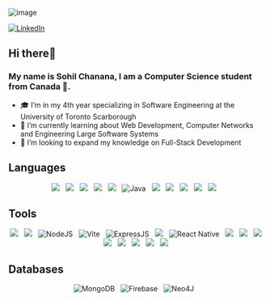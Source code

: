 ![image](https://github.com/user-attachments/assets/f9c5864c-9eea-44b4-bd8b-c1cd5c6a2d28)

[![LinkedIn](https://img.shields.io/badge/LinkedIn-0077B5?style=for-the-badge&logo=linkedin&logoColor=white)](https://www.linkedin.com/in/sohil-chanana/)


## Hi there👋
### My name is Sohil Chanana, I am a Computer Science student from Canada 🍁.

- 🎓 I’m in my 4th year specializing in Software Engineering at the University of Toronto Scarborough
- 🌱 I’m currently learning about Web Development, Computer Networks and Engineering Large Software Systems
- 🤔 I’m looking to expand my knowledge on Full-Stack Development

## Languages
<div align="center">

  [![](https://img.shields.io/badge/Python-14354C?style=for-the-badge&logo=python&logoColor=white)]()
  &nbsp;
  [![](https://img.shields.io/badge/JavaScript-323330?style=for-the-badge&logo=javascript&logoColor=F7DF1E)]()
  &nbsp;
  [![](https://img.shields.io/badge/HTML5-E34F26?style=for-the-badge&logo=html5&logoColor=white)]()
  &nbsp;
  [![](https://img.shields.io/badge/CSS3-1572B6?style=for-the-badge&logo=css3&logoColor=white)]()
  &nbsp;
  [![](https://img.shields.io/badge/C-00599C?style=for-the-badge&logo=c&logoColor=white)]()
  &nbsp;
  ![Java](https://img.shields.io/badge/java-%23ED8B00.svg?style=for-the-badge&logo=openjdk&logoColor=white)
  &nbsp;
  [![](https://img.shields.io/badge/MySQL-005C84?style=for-the-badge&logo=mysql&logoColor=white)]()
  &nbsp;
  [![](https://img.shields.io/badge/PostgreSQL-316192?style=for-the-badge&logo=postgresql&logoColor=white)]()
  &nbsp;
  [![](	https://img.shields.io/badge/Sqlite-003B57?style=for-the-badge&logo=sqlite&logoColor=white)]()
  &nbsp;
  ![](https://img.shields.io/badge/GraphQl-E10098?style=for-the-badge&logo=graphql&logoColor=white)
  &nbsp;
  [![](https://img.shields.io/badge/LaTeX-47A141?style=for-the-badge&logo=LaTeX&logoColor=white)]()
  &nbsp;
  
</div>

## Tools
<div align="center">
  
  [![](https://img.shields.io/badge/GitHub-100000?style=for-the-badge&logo=github&logoColor=white)]()
  &nbsp;
  [![](https://img.shields.io/badge/GitLab-330F63?style=for-the-badge&logo=gitlab&logoColor=white)]()
  &nbsp;
  ![NodeJS](https://img.shields.io/badge/node.js-6DA55F?style=for-the-badge&logo=node.js&logoColor=white)
  &nbsp;
  ![Vite](https://img.shields.io/badge/Vite-B73BFE?style=for-the-badge&logo=vite&logoColor=FFD62E)
  &nbsp;
  ![ExpressJS](https://img.shields.io/badge/Express%20js-000000?style=for-the-badge&logo=express&logoColor=white)
  &nbsp;
  [![](https://img.shields.io/badge/npm-CB3837?style=for-the-badge&logo=npm&logoColor=white)]()
  &nbsp;
  ![React Native](https://img.shields.io/badge/react_native-%2320232a.svg?style=for-the-badge&logo=react&logoColor=%2361DAFB)
  &nbsp;
  [![](https://img.shields.io/badge/Tailwind_CSS-38B2AC?style=for-the-badge&logo=tailwind-css&logoColor=white)]()
  &nbsp;
  [![](https://img.shields.io/badge/Jupyter-F37626.svg?&style=for-the-badge&logo=Jupyter&logoColor=white)]()
  &nbsp;
  [![](https://img.shields.io/badge/Postman-FF6C37?style=for-the-badge&logo=Postman&logoColor=white)]()
  &nbsp;
  [![](https://img.shields.io/badge/Jira-0052CC?style=for-the-badge&logo=Jira&logoColor=white)]()
  &nbsp;
  [![](https://img.shields.io/badge/Linux-FCC624?style=for-the-badge&logo=linux&logoColor=black)]()
  &nbsp;
  [![](https://img.shields.io/badge/Docker-2CA5E0?style=for-the-badge&logo=docker&logoColor=white)]()
  &nbsp;
  [![](https://img.shields.io/badge/Figma-F24E1E?style=for-the-badge&logo=figma&logoColor=white)]()
  &nbsp;
  [![](https://img.shields.io/badge/Canva-%2300C4CC.svg?&style=for-the-badge&logo=Canva&logoColor=white)]()
  &nbsp;
  
</div>

## Databases
<div align="center">
  
  ![MongoDB](https://img.shields.io/badge/MongoDB-%234ea94b.svg?style=for-the-badge&logo=mongodb&logoColor=white)
  &nbsp;
  ![Firebase](https://img.shields.io/badge/firebase-ffca28?style=for-the-badge&logo=firebase&logoColor=black)
  &nbsp;
  ![Neo4J](https://img.shields.io/badge/Neo4j-018bff?style=for-the-badge&logo=neo4j&logoColor=white)
  &nbsp;
</div>
